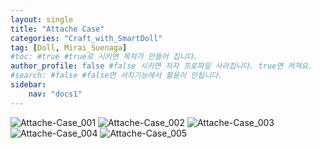 ```yaml
---
layout: single
title: "Attache Case"
categories: "Craft_with_SmartDoll"
tag: [Doll, Mirai_Suenaga]
#toc: #true #true로 시키면 목차가 만들어 집니다.
author_profile: false #false 시키면 저자 프로파일 사라집니다. true면 켜져요.
#search: #false #false면 서치기능에서 활용이 안됩니다.
sidebar:
    nav: "docs1"
---
```


<img alt="Attache-Case_001" src="/images/2021-12-10-Attache-Case/Attache-Case_001.jpg">

<img alt="Attache-Case_002" src="/images/2021-12-10-Attache-Case/Attache-Case_002.jpg">

<img alt="Attache-Case_003" src="/images/2021-12-10-Attache-Case/Attache-Case_003.jpg">

<img alt="Attache-Case_004" src="/images/2021-12-10-Attache-Case/Attache-Case_004.jpg">

<img alt="Attache-Case_005" src="/images/2021-12-10-Attache-Case/Attache-Case_005.jpg">


